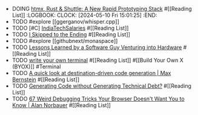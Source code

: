 - DOING [htmx, Rust & Shuttle: A New Rapid Prototyping Stack](https://www.shuttle.rs/blog/2023/10/25/htmx-with-rust) #[[Reading List]]
  :LOGBOOK:
  CLOCK: [2024-05-10 Fri 15:01:25]
  :END:
- TODO #explore [[ggerganov/whisper.cpp]]
- TODO [#C] [IndiaTechSalaries](https://indiatechsalaries.com/) #[[Reading List]]
- TODO [I Skipped to the Ending](https://danangell.com/blog/posts/i-skipped-to-the-ending/) #[[Reading List]]
- TODO #explore [[githubnext/monaspace]]
- TODO [Lessons Learned by a Software Guy Venturing into Hardware](https://sidecart.xyz/blog/2023/11/01/lessons-learned-by-software-guy-venturing-into-hardware/) #[[Reading List]]
- TODO [write your own terminal](https://flak.tedunangst.com/post/write-your-own-terminal) #[[Reading List]] #[[Build Your Own X (BYOX)]] #Terminal
- TODO [A quick look at destination-driven code generation | Max Bernstein](https://bernsteinbear.com/blog/ddcg/) #[[Reading List]]
- TODO [Generating Code without Generating Technical Debt?](https://sourcery.ai/blog/chatgpt-maintainable-code/) #[[Reading List]]
- TODO [67 Weird Debugging Tricks Your Browser Doesn't Want You to Know | Alan Norbauer](https://alan.norbauer.com/articles/browser-debugging-tricks) #[[Reading List]]